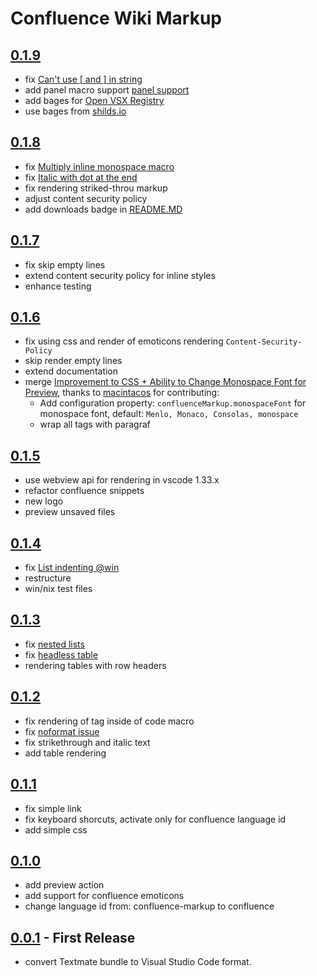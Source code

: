 # Confluence Wiki Markup

## [0.1.9](https://github.com/denco/vscode-confluence-markup/releases/tag/0.1.9)

- fix [Can't use [ and ] in string](https://github.com/denco/vscode-confluence-markup/issues/24)
- add panel macro support [panel support](https://github.com/denco/vscode-confluence-markup/issues/22)
- add bages for [Open VSX Registry](https://open-vsx.org/)
- use bages from [shilds.io](https://shields.io/)

## [0.1.8](https://github.com/denco/vscode-confluence-markup/releases/tag/0.1.8)

- fix [Multiply inline monospace macro](https://github.com/denco/vscode-confluence-markup/issues/17)
- fix [Italic with dot at the end](https://github.com/denco/vscode-confluence-markup/issues/18)
- fix rendering striked-throu markup
- adjust content security policy
- add downloads badge in [README.MD](https://github.com/denco/vscode-confluence-markup/blob/master/README.md)

## [0.1.7](https://github.com/denco/vscode-confluence-markup/releases/tag/0.1.7)

- fix skip empty lines
- extend content security policy for inline styles
- enhance testing

## [0.1.6](https://github.com/denco/vscode-confluence-markup/releases/tag/0.1.6)

- fix using css and render of emoticons rendering `Content-Security-Policy`
- skip render empty lines
- extend documentation
- merge [Improvement to CSS + Ability to Change Monospace Font for Preview](https://github.com/denco/vscode-confluence-markup/pull/14), thanks to [macintacos](https://github.com/macintacos) for contributing:
  - Add configuration property: `confluenceMarkup.monospaceFont` for monospace font, default: `Menlo, Monaco, Consolas, monospace`
  - wrap all tags with paragraf

## [0.1.5](https://github.com/denco/vscode-confluence-markup/releases/tag/0.1.5)

- use webview api for rendering in vscode 1.33.x
- refactor confluence snippets
- new logo
- preview unsaved files

## [0.1.4](https://github.com/denco/vscode-confluence-markup/releases/tag/0.1.4)

- fix [List indenting @win](https://github.com/denco/vscode-confluence-markup/issues/6)
- restructure
- win/nix test files

## [0.1.3](https://github.com/denco/vscode-confluence-markup/releases/tag/0.1.3)

- fix [nested lists](https://github.com/denco/vscode-confluence-markup/issues/7)
- fix [headless table](https://github.com/denco/vscode-confluence-markup/issues/5)
- rendering tables with row headers

## [0.1.2](https://github.com/denco/vscode-confluence-markup/releases/tag/0.1.2)

- fix rendering of tag inside of code macro
- fix [noformat issue](https://github.com/denco/vscode-confluence-markup/issues/3)
- fix strikethrough and italic text
- add table rendering

## [0.1.1](https://github.com/denco/vscode-confluence-markup/releases/tag/0.1.1)

- fix simple link
- fix keyboard shorcuts, activate only for confluence language id
- add simple css

## [0.1.0](https://github.com/denco/vscode-confluence-markup/releases/tag/0.1.0)

- add preview action
- add support for confluence emoticons
- change language id from: confluence-markup to confluence

## [0.0.1](https://github.com/denco/vscode-confluence-markup/releases/tag/0.0.1) - First Release

- convert Textmate bundle to Visual Studio Code format.

